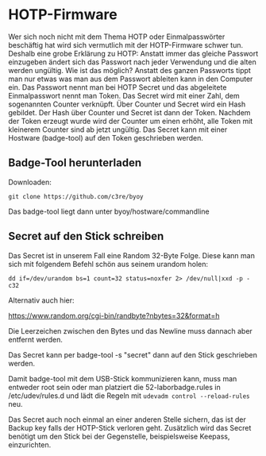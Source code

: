 # HOTP-Firmware
Wer sich noch nicht mit dem Thema HOTP oder Einmalpasswörter beschäftig hat wird sich vermutlich mit der HOTP-Firmware schwer tun. Deshalb eine grobe Erklärung zu HOTP: Anstatt immer das gleiche Passwort einzugeben ändert sich das Passwort nach jeder Verwendung und die alten werden ungültig. Wie ist das möglich? Anstatt des ganzen Passworts tippt man nur etwas was man aus dem Passwort ableiten kann in den Computer ein. Das Passwort nennt man bei HOTP Secret und das abgeleitete Einmalpasswort nennt man Token. Das Secret wird mit einer Zahl, dem sogenannten Counter verknüpft. Über Counter und Secret wird ein Hash gebildet. Der Hash über Counter und Secret ist dann der Token. Nachdem der Token erzeugt wurde wird der Counter um einen erhöht, alle Token mit kleinerem Counter sind ab jetzt ungültig. Das Secret kann mit einer Hostware (badge-tool) auf den Token geschrieben werden. 

## Badge-Tool herunterladen

Downloaden:

`git clone https://github.com/c3re/byoy`

Das badge-tool liegt dann unter byoy/hostware/commandline


## Secret auf den Stick schreiben
Das Secret ist in unserem Fall eine Random 32-Byte Folge. Diese kann man sich mit folgendem Befehl schön aus seinem urandom holen:

`dd if=/dev/urandom bs=1 count=32 status=noxfer 2> /dev/null|xxd -p -c32`

Alternativ auch hier:

https://www.random.org/cgi-bin/randbyte?nbytes=32&format=h

Die Leerzeichen zwischen den Bytes und das Newline muss dannach aber entfernt werden.

Das Secret kann per badge-tool -s "secret" dann auf den Stick geschrieben werden.

Damit badge-tool mit dem USB-Stick kommunizieren kann, muss man entweder root sein oder man platziert die 52-laborbadge.rules in /etc/udev/rules.d und lädt die Regeln mit `udevadm control --reload-rules` neu.

Das Secret auch noch einmal an einer anderen Stelle sichern, das ist der Backup key falls der HOTP-Stick verloren geht. Zusätzlich wird das Secret benötigt um den Stick bei der Gegenstelle, beispielsweise Keepass, einzurichten.

